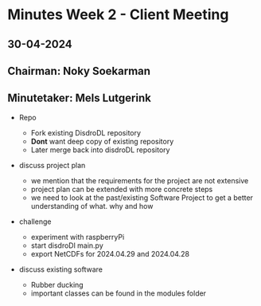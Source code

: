 # Minutes Week 2 - Client Meeting

## 30-04-2024

## Chairman: Noky Soekarman
## Minutetaker: Mels Lutgerink

- Repo
	- Fork existing DisdroDL repository 
	- **Dont** want deep copy of existing repository
	- Later merge back into disdroDL repository

- discuss project plan
	- we mention that the requirements for the project are not extensive
	- project plan can be extended with more concrete steps
	- we need to look at the past/existing Software Project to get a better understanding of what. why and how
	
- challenge
	- experiment with raspberryPi 
	- start disdroDl main.py
    - export NetCDFs for 2024.04.29 and 2024.04.28

- discuss existing software
	- Rubber ducking
	- important classes can be found in the modules folder
